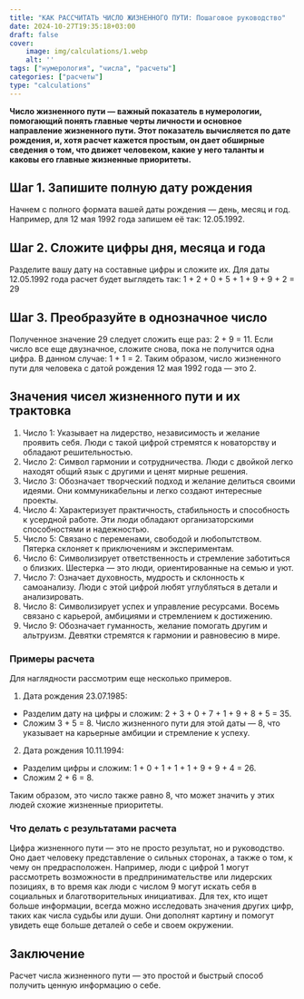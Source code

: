 ```yaml
---
title: "КАК РАССЧИТАТЬ ЧИСЛО ЖИЗНЕННОГО ПУТИ: Пошаговое руководство"
date: 2024-10-27T19:35:18+03:00
draft: false
cover:
    image: img/calculations/1.webp
    alt: ''
tags: ["нумерология", "числа", "расчеты"]
categories: ["расчеты"]
type: "calculations"
---
```


**Число жизненного пути — важный показатель в нумерологии, помогающий понять главные черты личности и основное направление жизненного пути. Этот показатель вычисляется по дате рождения, и, хотя расчет кажется простым, он дает обширные сведения о том, что движет человеком, какие у него таланты и каковы его главные жизненные приоритеты.**

## Шаг 1. Запишите полную дату рождения

Начнем с полного формата вашей даты рождения — день, месяц и год. Например, для 12 мая 1992 года запишем её так: 12.05.1992.

## Шаг 2. Сложите цифры дня, месяца и года

Разделите вашу дату на составные цифры и сложите их. Для даты 12.05.1992 года расчет будет выглядеть так: 1 + 2 + 0 + 5 + 1 + 9 + 9 + 2 = 29

## Шаг 3. Преобразуйте в однозначное число

Полученное значение 29 следует сложить еще раз: 2 + 9 = 11. Если число все еще двузначное, сложите снова, пока не получится одна цифра. В данном случае: 1 + 1 = 2. Таким образом, число жизненного пути для человека с датой рождения 12 мая 1992 года — это 2.

## Значения чисел жизненного пути и их трактовка

1.	Число 1: Указывает на лидерство, независимость и желание проявить себя. Люди с такой цифрой стремятся к новаторству и обладают решительностью.
2.	Число 2: Символ гармонии и сотрудничества. Люди с двойкой легко находят общий язык с другими и ценят мирные решения.
3.	Число 3: Обозначает творческий подход и желание делиться своими идеями. Они коммуникабельны и легко создают интересные проекты.
4.	Число 4: Характеризует практичность, стабильность и способность к усердной работе. Эти люди обладают организаторскими способностями и надежностью.
5.	Число 5: Связано с переменами, свободой и любопытством. Пятерка склоняет к приключениям и экспериментам.
6.	Число 6: Символизирует ответственность и стремление заботиться о близких. Шестерка — это люди, ориентированные на семью и уют.
7.	Число 7: Означает духовность, мудрость и склонность к самоанализу. Люди с этой цифрой любят углубляться в детали и анализировать.
8.	Число 8: Символизирует успех и управление ресурсами. Восемь связано с карьерой, амбициями и стремлением к достижению.
9.	Число 9: Обозначает гуманность, желание помогать другим и альтруизм. Девятки стремятся к гармонии и равновесию в мире.

### Примеры расчета

Для наглядности рассмотрим еще несколько примеров.

1.	Дата рождения 23.07.1985:
* 	Разделим дату на цифры и сложим: 2 + 3 + 0 + 7 + 1 + 9 + 8 + 5 = 35.
* 	Сложим 3 + 5 = 8.
Число жизненного пути для этой даты — 8, что указывает на карьерные амбиции и стремление к успеху.

2.	Дата рождения 10.11.1994:
* 	Разделим цифры и сложим: 1 + 0 + 1 + 1 + 1 + 9 + 9 + 4 = 26.
* 	Сложим 2 + 6 = 8.

Таким образом, это число также равно 8, что может значить у этих людей схожие жизненные приоритеты.

### Что делать с результатами расчета

Цифра жизненного пути — это не просто результат, но и руководство. Оно дает человеку представление о сильных сторонах, а также о том, к чему он предрасположен. Например, люди с цифрой 1 могут рассмотреть возможности в предпринимательстве или лидерских позициях, в то время как люди с числом 9 могут искать себя в социальных и благотворительных инициативах.
Для тех, кто ищет больше информации, всегда можно исследовать значения других цифр, таких как числа судьбы или души. Они дополнят картину и помогут увидеть еще больше деталей о себе и своем окружении.

## Заключение

Расчет числа жизненного пути — это простой и быстрый способ получить ценную информацию о себе.

